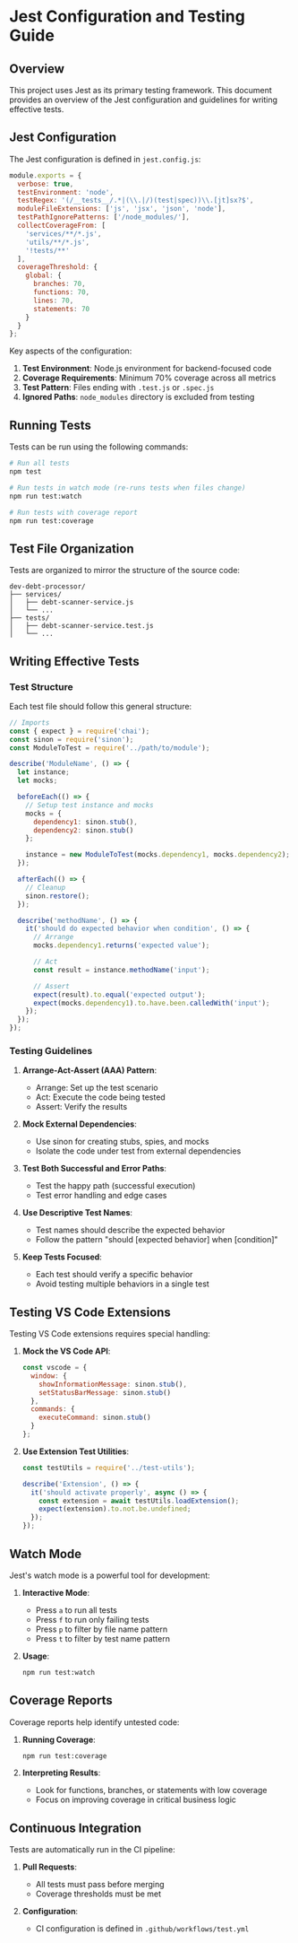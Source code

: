 # Jest Configuration and Testing Guide

## Overview

This project uses Jest as its primary testing framework. This document provides an overview of the Jest configuration and guidelines for writing effective tests.

## Jest Configuration

The Jest configuration is defined in `jest.config.js`:

```javascript
module.exports = {
  verbose: true,
  testEnvironment: 'node',
  testRegex: '(/__tests__/.*|(\\.|/)(test|spec))\\.[jt]sx?$',
  moduleFileExtensions: ['js', 'jsx', 'json', 'node'],
  testPathIgnorePatterns: ['/node_modules/'],
  collectCoverageFrom: [
    'services/**/*.js',
    'utils/**/*.js',
    '!tests/**'
  ],
  coverageThreshold: {
    global: {
      branches: 70,
      functions: 70,
      lines: 70,
      statements: 70
    }
  }
};
```

Key aspects of the configuration:

1. **Test Environment**: Node.js environment for backend-focused code
2. **Coverage Requirements**: Minimum 70% coverage across all metrics
3. **Test Pattern**: Files ending with `.test.js` or `.spec.js`
4. **Ignored Paths**: `node_modules` directory is excluded from testing

## Running Tests

Tests can be run using the following commands:

```bash
# Run all tests
npm test

# Run tests in watch mode (re-runs tests when files change)
npm run test:watch

# Run tests with coverage report
npm run test:coverage
```

## Test File Organization

Tests are organized to mirror the structure of the source code:

```
dev-debt-processor/
├── services/
│   ├── debt-scanner-service.js
│   └── ...
├── tests/
│   ├── debt-scanner-service.test.js
│   └── ...
```

## Writing Effective Tests

### Test Structure

Each test file should follow this general structure:

```javascript
// Imports
const { expect } = require('chai');
const sinon = require('sinon');
const ModuleToTest = require('../path/to/module');

describe('ModuleName', () => {
  let instance;
  let mocks;

  beforeEach(() => {
    // Setup test instance and mocks
    mocks = {
      dependency1: sinon.stub(),
      dependency2: sinon.stub()
    };

    instance = new ModuleToTest(mocks.dependency1, mocks.dependency2);
  });

  afterEach(() => {
    // Cleanup
    sinon.restore();
  });

  describe('methodName', () => {
    it('should do expected behavior when condition', () => {
      // Arrange
      mocks.dependency1.returns('expected value');

      // Act
      const result = instance.methodName('input');

      // Assert
      expect(result).to.equal('expected output');
      expect(mocks.dependency1).to.have.been.calledWith('input');
    });
  });
});
```

### Testing Guidelines

1. **Arrange-Act-Assert (AAA) Pattern**:
   - Arrange: Set up the test scenario
   - Act: Execute the code being tested
   - Assert: Verify the results

2. **Mock External Dependencies**:
   - Use sinon for creating stubs, spies, and mocks
   - Isolate the code under test from external dependencies

3. **Test Both Successful and Error Paths**:
   - Test the happy path (successful execution)
   - Test error handling and edge cases

4. **Use Descriptive Test Names**:
   - Test names should describe the expected behavior
   - Follow the pattern "should [expected behavior] when [condition]"

5. **Keep Tests Focused**:
   - Each test should verify a specific behavior
   - Avoid testing multiple behaviors in a single test

## Testing VS Code Extensions

Testing VS Code extensions requires special handling:

1. **Mock the VS Code API**:

   ```javascript
   const vscode = {
     window: {
       showInformationMessage: sinon.stub(),
       setStatusBarMessage: sinon.stub()
     },
     commands: {
       executeCommand: sinon.stub()
     }
   };
   ```

2. **Use Extension Test Utilities**:

   ```javascript
   const testUtils = require('../test-utils');

   describe('Extension', () => {
     it('should activate properly', async () => {
       const extension = await testUtils.loadExtension();
       expect(extension).to.not.be.undefined;
     });
   });
   ```

## Watch Mode

Jest's watch mode is a powerful tool for development:

1. **Interactive Mode**:
   - Press `a` to run all tests
   - Press `f` to run only failing tests
   - Press `p` to filter by file name pattern
   - Press `t` to filter by test name pattern

2. **Usage**:

   ```bash
   npm run test:watch
   ```

## Coverage Reports

Coverage reports help identify untested code:

1. **Running Coverage**:

   ```bash
   npm run test:coverage
   ```

2. **Interpreting Results**:
   - Look for functions, branches, or statements with low coverage
   - Focus on improving coverage in critical business logic

## Continuous Integration

Tests are automatically run in the CI pipeline:

1. **Pull Requests**:
   - All tests must pass before merging
   - Coverage thresholds must be met

2. **Configuration**:
   - CI configuration is defined in `.github/workflows/test.yml`
